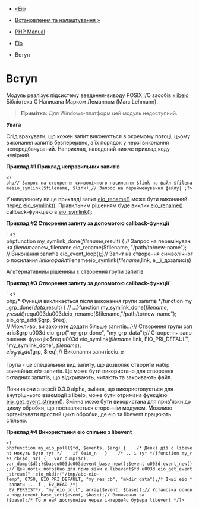 - [«Eio](book.eio.md)
- [Встановлення та налаштування »](eio.setup.md)

- [PHP Manual](index.md)
- [Eio](book.eio.md)
-   Вступ

# Вступ

Модуль реалізує підсистему введення-виводу POSIX I/O засобів
[»libeio](http://software.schmorp.de/pkg/libeio.md) Бібліотека C
Написана Марком Леманном (Marc Lehmann).

> **Примітка**: Для Windows-платформ цей модуль недоступний.

**Увага**

Слід врахувати, що кожен запит виконується в окремому потоці,
цьому виконання запитів безперервно, а їх порядок у черзі виконання
непередбачуваний. Наприклад, наведений нижче приклад коду невірний.

**Приклад #1 Приклад неправильних запитів**

`<?php// Запрос на створення символічного посилання $link на файл $filenameeio_symlink($filename, $link);// Запрос на перейменування файлу| ;?> `

У наведеному вище прикладі запит
[eio_rename()](function.eio-rename.md) може бути виконаний перед
[eio_symlink()](function.eio-symlink.md). Правильним рішенням буде
виклик [eio_rename()](function.eio-rename.md) callback-функцією в
[eio_symlink()](function.eio-symlink.md):

**Приклад #2 Створення запиту за допомогою callback-функції**

` <?phpfunction my_symlink_done($filename, $result) { // Запрос на перемінування $filename в $new_filename eio_rename($filename, "/path/to/new-name"); // Виконання запитів eio_event_loop();}// Запит на створення символічного посилання $link на файл $filenameeio_symlink($filename, $link, e__і_дозаписів)

Альтернативним рішенням є створення групи запитів:

**Приклад #3 Створення запиту за допомогою callback-функції**

` <?php/* Функція викликається після виконання групи запитів */function my_grp_done($data, $result) { // ...}function my_symlink_done($filename, у result)     $requ003du003deio_rename($filename,"/path/to/new-name"); eio_grp_add($grp, $req); // Можливо, ви захочете додати більше запитів...}// Створення групи запитів$grp u003d eio_grp("my_grp_done", "my_grp_data");// Створення запрошення  функцію$req u003d eio_symlink($filename, $link, EIO_PRI_DEFAULT, "my_symlink_done", $filename);eio_grp_add($grp, $req);// Виконання запитівeio_e

Група - це спеціальний вид запиту, що дозволяє створити набір звичайних
*eio*-запитів. Це може бути використано для створення складних
запитів, що відкривають, читають та закривають файл.

Починаючи з версії 0.3.0 alpha, змінна, що використовується для внутрішнього
взаємодії з libeio, може бути отримана функцією
[eio_get_event_stream()](function.eio-get-event-stream.md). Змінна
може бути використана для прив'язки до циклу обробки, що поставляється
стороннім модулем. Можливо організувати простий цикл обробки, де eio
та libevent працюють спільно.

**Приклад #4 Використання eio спільно з libevent**

`<?phpfunction my_eio_poll($fd, $events, $arg) {    /* Деякі дії с libevent можуть бути тут */    if (eio_n   }    /* .. і тут */}function my_res_cb($d, $r) {   var_dump($r); var_dump($d);}$baseu003du003devent_base_new();$event u003d event_new();// Цей потік потрібно для прив'язки к libevent$fd u003d eio_get_event_stream(" ;eio_mkdir("/tmp/abc-eio-temp", 0750, EIO_PRI_DEFAULT, "my_res_cb", "mkdir data");/* Інші eio_* запити ... f , EV_READ /*| EV_PERSIST*/, "my_eio_poll", array($event, $base));// Установка основи подіїevent_base_set($event, $base);// Включення за ($base);/* То ж най доступніше через інтерфейс буфера libevent */?> `
